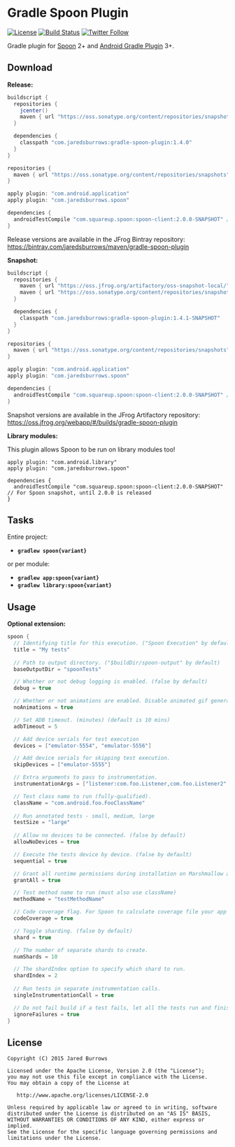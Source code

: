 # Gradle Spoon Plugin

[![License](https://img.shields.io/badge/license-apache%202.0-blue.svg)](http://www.apache.org/licenses/LICENSE-2.0)
[![Build Status](https://travis-ci.org/jaredsburrows/gradle-spoon-plugin.svg?branch=master)](https://travis-ci.org/jaredsburrows/gradle-spoon-plugin)
[![Twitter Follow](https://img.shields.io/twitter/follow/jaredsburrows.svg?style=social)](https://twitter.com/jaredsburrows)

Gradle plugin for [Spoon](https://github.com/square/spoon) 2+ and [Android Gradle Plugin](https://developer.android.com/studio/releases/gradle-plugin.html) 3+.

## Download

**Release:**
```groovy
buildscript {
  repositories {
    jcenter()
    maven { url "https://oss.sonatype.org/content/repositories/snapshots" } // For Spoon snapshot, until 2.0.0 is released
  }

  dependencies {
    classpath "com.jaredsburrows:gradle-spoon-plugin:1.4.0"
  }
}

repositories {
  maven { url "https://oss.sonatype.org/content/repositories/snapshots" } // For Spoon snapshot, until 2.0.0 is released
}

apply plugin: "com.android.application"
apply plugin: "com.jaredsburrows.spoon"

dependencies {
  androidTestCompile "com.squareup.spoon:spoon-client:2.0.0-SNAPSHOT" // For Spoon snapshot, until 2.0.0 is released
}
```
Release versions are available in the JFrog Bintray repository: https://bintray.com/jaredsburrows/maven/gradle-spoon-plugin

**Snapshot:**
```groovy
buildscript {
  repositories {
    maven { url "https://oss.jfrog.org/artifactory/oss-snapshot-local/" }
    maven { url "https://oss.sonatype.org/content/repositories/snapshots" } // For Spoon snapshot, until 2.0.0 is released
  }

  dependencies {
    classpath "com.jaredsburrows:gradle-spoon-plugin:1.4.1-SNAPSHOT"
  }
}

repositories {
  maven { url "https://oss.sonatype.org/content/repositories/snapshots" } // For Spoon snapshot, until 2.0.0 is released
}

apply plugin: "com.android.application"
apply plugin: "com.jaredsburrows.spoon"

dependencies {
  androidTestCompile "com.squareup.spoon:spoon-client:2.0.0-SNAPSHOT" // For Spoon snapshot, until 2.0.0 is released
}
```
Snapshot versions are available in the JFrog Artifactory repository: https://oss.jfrog.org/webapp/#/builds/gradle-spoon-plugin

**Library modules:**

This plugin allows Spoon to be run on library modules too!

```
apply plugin: "com.android.library"
apply plugin: "com.jaredsburrows.spoon"

dependencies {
  androidTestCompile "com.squareup.spoon:spoon-client:2.0.0-SNAPSHOT" // For Spoon snapshot, until 2.0.0 is released
}
```

## Tasks

Entire project:
- **`gradlew spoon{variant}`**

or per module:
- **`gradlew app:spoon{variant}`**
- **`gradlew library:spoon{variant}`**

## Usage

**Optional extension:**
```groovy
spoon {
  // Identifying title for this execution. ("Spoon Execution" by default)
  title = "My tests"
  
  // Path to output directory. ("$buildDir/spoon-output" by default)
  baseOutputDir = "spoonTests"

  // Whether or not debug logging is enabled. (false by default)
  debug = true

  // Whether or not animations are enabled. Disable animated gif generation. (false by default)
  noAnimations = true

  // Set ADB timeout. (minutes) (default is 10 mins)
  adbTimeout = 5

  // Add device serials for test execution
  devices = ["emulator-5554", "emulator-5556"]

  // Add device serials for skipping test execution.
  skipDevices = ["emulator-5555"]

  // Extra arguments to pass to instrumentation.
  instrumentationArgs = ["listener:com.foo.Listener,com.foo.Listener2", "classLoader:com.foo.CustomClassLoader"]

  // Test class name to run (fully-qualified).
  className = "com.android.foo.FooClassName"
  
  // Run annotated tests - small, medium, large
  testSize = "large"
  
  // Allow no devices to be connected. (false by default)
  allowNoDevices = true

  // Execute the tests device by device. (false by default)
  sequential = true

  // Grant all runtime permissions during installation on Marshmallow and above devices. (false by default)
  grantAll = true

  // Test method name to run (must also use className)
  methodName = "testMethodName"

  // Code coverage flag. For Spoon to calculate coverage file your app must have the `WRITE_EXTERNAL_STORAGE` permission. (false by default)
  codeCoverage = true

  // Toggle sharding. (false by default)
  shard = true

  // The number of separate shards to create.
  numShards = 10

  // The shardIndex option to specify which shard to run.
  shardIndex = 2
  
  // Run tests in separate instrumentation calls.
  singleInstrumentationCall = true

  // Do not fail build if a test fails, let all the tests run and finish. (false by default)
  ignoreFailures = true
}
```

## License

    Copyright (C) 2015 Jared Burrows

    Licensed under the Apache License, Version 2.0 (the "License");
    you may not use this file except in compliance with the License.
    You may obtain a copy of the License at

       http://www.apache.org/licenses/LICENSE-2.0

    Unless required by applicable law or agreed to in writing, software
    distributed under the License is distributed on an "AS IS" BASIS,
    WITHOUT WARRANTIES OR CONDITIONS OF ANY KIND, either express or implied.
    See the License for the specific language governing permissions and
    limitations under the License.
